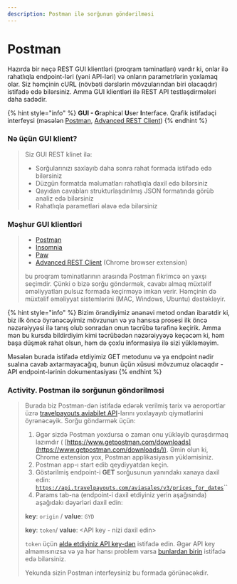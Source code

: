 ```yaml
---
description: Postman ilə sorğunun göndərilməsi
---
```


# Postman

Hazırda bir neçə REST GUI klientləri (proqram təminatları) vardır ki, onlar ilə rahatlıqla endpoint-ləri (yəni API-ləri) və onların parametrlərin yoxlamaq olar. Siz həmçinin cURL (növbəti dərslərin mövzularından biri olacaqdır) istifadə edə bilərsiniz. Amma GUI klientləri ilə REST API testləşdirmələri daha sadədir.

{% hint style="info" %}
**GUI - G**raphical **U**ser **I**nterface. Qrafik istifadəçi interfeysi (məsələn [Postman](https://www.getpostman.com/), [Advanced REST Client](https://chrome.google.com/webstore/detail/advanced-rest-client/hgmloofddffdnphfgcellkdfbfbjeloo))
{% endhint %}

### Nə üçün GUI klient?

> Siz GUI REST klinet ilə:
>
> * Sorğularınızı saxlayıb daha sonra rahat formada istifadə edə bilərsiniz
> * Düzgün formatda məlumatları rahatlıqla daxil edə bilərsiniz
> * Qayıdan cavabları strukturlaşdırılmış JSON formatında görüb analiz edə bilərsiniz
> * Rahatlıqla parametləri əlavə edə bilərsiniz

### Məşhur GUI klientləri

> * [Postman](https://www.getpostman.com/)
> * [Insomnia](https://insomnia.rest/)
> * [Paw](https://luckymarmot.com/paw)
> * [Advanced REST Client](https://chrome.google.com/webstore/detail/advanced-rest-client/hgmloofddffdnphfgcellkdfbfbjeloo) (Chrome browser extension)
>
> bu proqram təminatlarının arasında Postman fikrimcə ən yaxşı seçimdir. Çünki o bizə sorğu göndərmək, cavabı almaq müxtəlif əməliyyatları pulsuz formada keçirməyə imkan verir. Həmçinin də müxtəlif əməliyyat sistemlərini (MAC,  Windows, Ubuntu) dəstəkləyir.

{% hint style="info" %}
Bizim örəndiyimiz ənənəvi metod ondan ibarətdir ki, biz ilk öncə öyrənəcəyimiz mövzunun və ya hansısa prosesi ilk öncə nəzərəiyyəsi ilə tanış olub sonradan onun təcrübə tərəfinə keçirik. Amma mən bu kursda bildirdiyim kimi təcrübədən nəzərəiyyəyə keçəcəm ki, həm başa düşmək rahat olsun, həm də çoxlu informasiya ilə sizi yükləməyim.

Məsələn burada istifadə etdiyimiz GET metodunu və ya endpoint nədir sualına cavab axtarmayacağıq, bunun üçün xüsusi mövzumuz olacaqdır - API endpoint-lərinin dokumentasiyası
{% endhint %}

### Activity. Postman ilə sorğunun göndərilməsi&#x20;

> Burada biz Postman-dən istifadə edərək verilmiş tarix və aeroportlar üzrə [travelpayouts aviabilet API](https://support.travelpayouts.com/hc/en-us/articles/203956163-Travel-insights-with-Aviasales-Data-API)-larını yoxlayayıb qiymətlərini öyrənəcəyik. Sorğu göndərmək üçün:
>
> 1. Əgər sizdə Postman yoxdursa o zaman onu yükləyib quraşdırmaq lazımdır ( [https://www.getpostman.com/downloads](https://www.getpostman.com/downloads/)). Əmin olun ki, Chrome extension yox, Postman applikasiyasın yükləmisiniz.
> 2. Postman app-ı start edib qeydiyyatdan keçin.&#x20;
> 3. Göstərilmiş endpoint-i **GET** sorğusunun yanındakı xanaya daxil edin: [`https://api.travelpayouts.com/aviasales/v3/prices_for_dates`](https://api.travelpayouts.com/aviasales/v3/prices\_for\_dates)``
> 4. Params tab-na (endpoint-i daxil etdiyiniz yerin aşağısında) aşağıdakı dəyərləri daxil edin:
>
> &#x20;     **key**: `origin` / **value**: `GYD`
>
> &#x20;     **key**: `token`/ **value**: \<API key - nizi daxil edin>
>
> `token` üçün [əldə etdiyiniz API key-dən](nuemun-nin-yoxlanilmasi.md#activity.-travelpayouts-api-key-ld-olunmasi) istifadə edin. Əgər API key almamısınızsa və ya hər hansı problem varsa [bunlardan birin](nuemun-nin-yoxlanilmasi.md#activity.-travelpayouts-api-key-ld-olunmasi) istifadə edə bilərsiniz.
>
> Yekunda sizin Postman interfeysiniz bu formada görünəcəkdir.&#x20;
